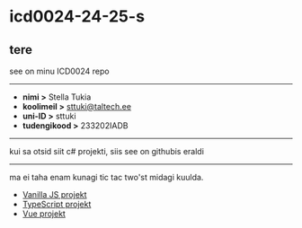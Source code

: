 # icd0024-24-25-s  

## tere <br> 
see on minu ICD0024 repo

---

- **nimi >** Stella Tukia  
- **koolimeil >** [sttuki@taltech.ee](mailto:sttuki@taltech.ee)  
- **uni-ID >** sttuki  
- **tudengikood >** 233202IADB  

---

kui sa otsid siit c# projekti, siis see on githubis eraldi

---

ma ei taha enam kunagi tic tac two'st midagi kuulda. 

- [Vanilla JS projekt](https://st3lll4.github.io/js/vanillajs/)  
- [TypeScript projekt](https://st3lll4.github.io/js/my-ts-app/dist/) 
- [Vue projekt](https://st3lll4.github.io/js/vue-project/dist/)
